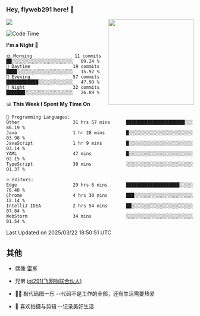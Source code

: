 ### Hey, flyweb291 here! 👋

![](https://metrics.lecoq.io/cherry291?template=classic&config.timezone=Asia%2FShanghai)
<img align='right' src="https://media.giphy.com/media/M9gbBd9nbDrOTu1Mqx/giphy.gif" width="230">
<!-- ![](https://github-readme-stats-ouuan.vercel.app/api?username=flyweb291&theme=dark&show_icons=true) -->

<!--START_SECTION:waka-->
![Code Time](http://img.shields.io/badge/Code%20Time-1%2C028%20hrs%2011%20mins-blue)

**I'm a Night 🦉** 

```text
🌞 Morning                11 commits          ██░░░░░░░░░░░░░░░░░░░░░░░   09.24 % 
🌆 Daytime                19 commits          ████░░░░░░░░░░░░░░░░░░░░░   15.97 % 
🌃 Evening                57 commits          ████████████░░░░░░░░░░░░░   47.90 % 
🌙 Night                  32 commits          ███████░░░░░░░░░░░░░░░░░░   26.89 % 
```


📊 **This Week I Spent My Time On** 

```text
💬 Programming Languages: 
Other                    31 hrs 57 mins      ██████████████████████░░░   86.19 % 
Java                     1 hr 28 mins        █░░░░░░░░░░░░░░░░░░░░░░░░   03.98 % 
JavaScript               1 hr 9 mins         █░░░░░░░░░░░░░░░░░░░░░░░░   03.14 % 
YAML                     47 mins             █░░░░░░░░░░░░░░░░░░░░░░░░   02.15 % 
TypeScript               30 mins             ░░░░░░░░░░░░░░░░░░░░░░░░░   01.37 % 

🔥 Editors: 
Edge                     29 hrs 6 mins       ████████████████████░░░░░   78.48 % 
Chrome                   4 hrs 30 mins       ███░░░░░░░░░░░░░░░░░░░░░░   12.14 % 
IntelliJ IDEA            2 hrs 54 mins       ██░░░░░░░░░░░░░░░░░░░░░░░   07.84 % 
WebStorm                 34 mins             ░░░░░░░░░░░░░░░░░░░░░░░░░   01.54 % 
```


 Last Updated on 2025/03/22 18:50:51 UTC
<!--END_SECTION:waka-->

<!--
**flyweb291/数字游牧人** is a ✨ _special_ ✨ repository because its `README.md` (this file) appears on your GitHub profile.

Here are some ideas to get you started:

- 🔭 I’m currently working on ...
- 🌱 I’m currently learning ...
- 👯 I’m looking to collaborate on ...
- 🤔 I’m looking for help with ...
- 💬 Ask me about ...
- 📫 How to reach me: ...
- 😄 Pronouns: ...
- ⚡ Fun fact: ...
-->

 ## 其他
 
- 偶像 [雷军](https://weibo.com/u/1749127163)
- 兄弟 [iot291(飞网物联合伙人)](https://github.com/iot291)

- 👨‍💻 敲代码图一乐    --代码不是工作的全部，还有生活需要热爱
- 🎥 喜欢拍摄与剪辑  --记录美好生活
